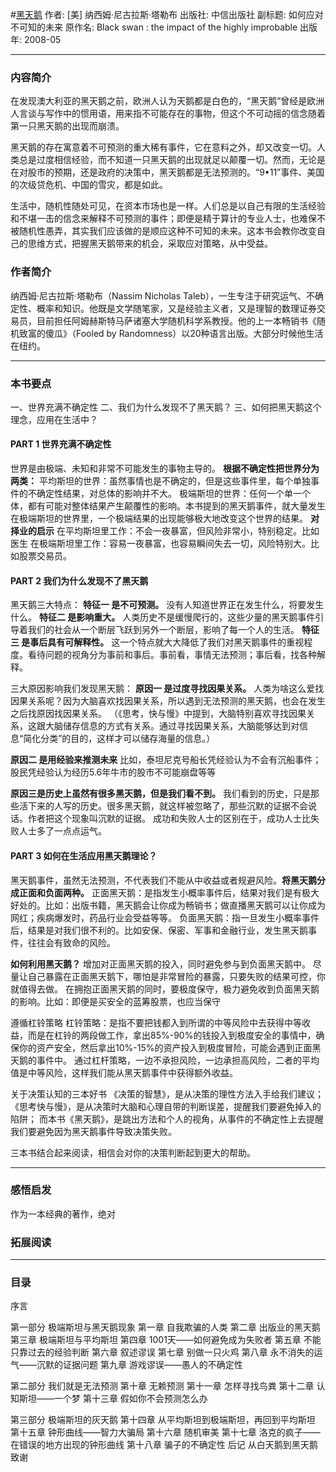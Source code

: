 #[黑天鹅](https://book.douban.com/subject/3025921/)
作者: [美] 纳西姆·尼古拉斯·塔勒布
出版社: 中信出版社
副标题: 如何应对不可知的未来
原作名: Black swan : the impact of the highly improbable
出版年: 2008-05
***
### 内容简介 
在发现澳大利亚的黑天鹅之前，欧洲人认为天鹅都是白色的，“黑天鹅”曾经是欧洲人言谈与写作中的惯用语，用来指不可能存在的事物，但这个不可动摇的信念随着第一只黑天鹅的出现而崩溃。

黑天鹅的存在寓意着不可预测的重大稀有事件，它在意料之外，却又改变一切。人类总是过度相信经验，而不知道一只黑天鹅的出现就足以颠覆一切。然而，无论是在对股市的预期，还是政府的决策中，黑天鹅都是无法预测的。“9•11”事件、美国的次级贷危机、中国的雪灾，都是如此。

生活中，随机性随处可见，在资本市场也是一样。人们总是以自己有限的生活经验和不堪一击的信念来解释不可预测的事件；即便是精于算计的专业人士，也难保不被随机性愚弄，其实我们应该做的是顺应这种不可知的未来。这本书会教你改变自己的思维方式，把握黑天鹅带来的机会，采取应对策略，从中受益。

### 作者简介 
纳西姆·尼古拉斯·塔勒布（Nassim Nicholas Taleb），一生专注于研究运气、不确定性、概率和知识。他既是文学随笔家，又是经验主义者，又是理智的数理证券交易员，目前担任阿姆赫斯特马萨诸塞大学随机科学系教授。他的上一本畅销书《随机致富的傻瓜》（Fooled by Randomness）以20种语言出版。大部分时候他生活在纽约。

***
### 本书要点
一、世界充满不确定性
二、我们为什么发现不了黑天鹅？
三、如何把黑天鹅这个理念，应用在生活中？

#### PART 1  世界充满不确定性
世界是由极端、未知和非常不可能发生的事物主导的。
**根据不确定性把世界分为两类：**
平均斯坦的世界：虽然事情也是不确定的，但是这些事件里，每个单独事件的不确定性结果，对总体的影响并不大。
极端斯坦的世界：任何一个单一个体，都有可能对整体结果产生颠覆性的影响。本书提到的黑天鹅事件，就大量发生在极端斯坦的世界里，一个极端结果的出现能够极大地改变这个世界的结果。
**对择业的启示**
在平均斯坦里工作：不会一夜暴富，但风险非常小，特别稳定。比如医生
在极端斯坦里工作：容易一夜暴富，也容易瞬间失去一切，风险特别大。比如股票交易员。

#### PART 2  我们为什么发现不了黑天鹅
黑天鹅三大特点：
**特征一 是不可预测。**
没有人知道世界正在发生什么，将要发生什么。
**特征二 是影响重大。**
人类历史不是缓慢爬行的，这些少量的黑天鹅事件引导着我们的社会从一个断层飞跃到另外一个断层，影响了每一个人的生活。
**特征三 是事后具有可解释性。**
这一个特点就大大降低了我们对黑天鹅事件的重视程度。看待问题的视角分为事前和事后。事前看，事情无法预测；事后看，找各种解释。

三大原因影响我们发现黑天鹅：
**原因一 是过度寻找因果关系。**
人类为啥这么爱找因果关系呢？因为大脑喜欢找因果关系，所以遇到无法预测的黑天鹅，也会在发生之后找原因找因果关系。
（《思考，快与慢》中提到，大脑特别喜欢寻找因果关系，这跟大脑储存信息的方式有关系。通过寻找因果关系，大脑能够达到对信息“简化分类”的目的，这样才可以储存海量的信息。）

**原因二 是用经验来推测未来**
比如，泰坦尼克号船长凭经验认为不会有沉船事件；股民凭经验认为经历5.6年牛市的股市不可能崩盘等等

**原因三是历史上虽然有很多黑天鹅，但是我们看不到。**
我们看到的历史，只是那些活下来的人写的历史。很多黑天鹅，就这样被忽略了，那些沉默的证据不会说话。作者把这个现象叫沉默的证据。
成功和失败人士的区别在于，成功人士比失败人士多了一点点运气。

#### PART 3  如何在生活应用黑天鹅理论？
黑天鹅事件，虽然无法预测，不代表我们不能从中收益或者规避风险。**将黑天鹅分成正面和负面两种。**
正面黑天鹅：是指发生小概率事件后，结果对我们是有极大好处的。比如：出版书籍，黑天鹅会让你成为畅销书；做直播黑天鹅可以让你成为网红；疾病爆发时，药品行业会受益等等。
负面黑天鹅：指一旦发生小概率事件后，结果是对我们很不利的。比如安保、保密、军事和金融行业，发生黑天鹅事件，往往会有致命的风险。
 
**如何利用黑天鹅？**
增加对正面黑天鹅的投入，同时避免参与到负面黑天鹅中。
尽量让自己暴露在正面黑天鹅下，哪怕是非常冒险的暴露，只要失败的结果可控，你就值得去做。
在拥抱正面黑天鹅的同时，要极度保守，极力避免收到负面黑天鹅的影响。比如：即便是买安全的蓝筹股票，也应当保守

遵循杠铃策略
杠铃策略：是指不要把钱都入到所谓的中等风险中去获得中等收益，而是在杠铃的两段做工作，拿出85%-90%的钱投入到极度安全的事情中，确保你的资产安全，然后拿出10%-15%的资产投入到极度冒险，可能会遇到正面黑天鹅的事件中。
通过杠杆策略，一边不承担风险，一边承担高风险，二者的平均值是中等风险，这样我们能从黑天鹅事件中获得额外收益。
 
关于决策认知的三本好书
《决策的智慧》，是从决策的理性方法入手给我们建议；
《思考快与慢》，是从决策时大脑和心理自带的判断误差，提醒我们要避免掉入的陷阱；
而本书《黑天鹅》，是跳出方法和个人的视角，从事件的不确定性上去提醒我们要避免因为黑天鹅事件导致决策失败。

三本书结合起来阅读，相信会对你的决策判断起到更大的帮助。

***
### 感悟启发
作为一本经典的著作，绝对

### 拓展阅读
***
### 目录
序言

第一部分 极端斯坦与黑天鹅现象
第一章 自我欺骗的人类
第二章 出版业的黑天鹅
第三章 极端斯坦与平均斯坦
第四章 1001天——如何避免成为失败者
第五章 不能只靠过去的经验判断
第六章 叙述谬误
第七章 别做一只火鸡
第八章 永不消失的运气——沉默的证据问题
第九章 游戏谬误——愚人的不确定性

第二部分 我们就是无法预测
第十章 无赖预测
第十一章 怎样寻找鸟粪
第十二章 认知斯坦——一个梦
第十三章 假如你不会预测怎么办

第三部分 极端斯坦的灰天鹅
第十四章 从平均斯坦到极端斯坦，再回到平均斯坦
第十五章 钟形曲线——智力大骗局
第十六章 随机审美
第十七章 洛克的疯子——在错误的地方出现的钟形曲线
第十八章 骗子的不确定性
后记 从白天鹅到黑天鹅
致谢